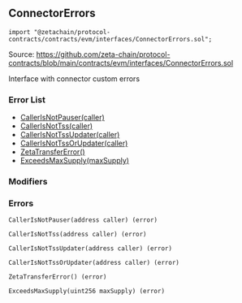 ## ConnectorErrors

```solidity
import "@zetachain/protocol-contracts/contracts/evm/interfaces/ConnectorErrors.sol";
```

Source: https://github.com/zeta-chain/protocol-contracts/blob/main/contracts/evm/interfaces/ConnectorErrors.sol

Interface with connector custom errors

### Error List

* [CallerIsNotPauser(caller)](#ConnectorErrors-CallerIsNotPauser-address-)
* [CallerIsNotTss(caller)](#ConnectorErrors-CallerIsNotTss-address-)
* [CallerIsNotTssUpdater(caller)](#ConnectorErrors-CallerIsNotTssUpdater-address-)
* [CallerIsNotTssOrUpdater(caller)](#ConnectorErrors-CallerIsNotTssOrUpdater-address-)
* [ZetaTransferError()](#ConnectorErrors-ZetaTransferError--)
* [ExceedsMaxSupply(maxSupply)](#ConnectorErrors-ExceedsMaxSupply-uint256-)

### Modifiers

### Errors

```
CallerIsNotPauser(address caller) (error)
```

<a name="ConnectorErrors-CallerIsNotPauser-address-"></a>

```
CallerIsNotTss(address caller) (error)
```

<a name="ConnectorErrors-CallerIsNotTss-address-"></a>

```
CallerIsNotTssUpdater(address caller) (error)
```

<a name="ConnectorErrors-CallerIsNotTssUpdater-address-"></a>

```
CallerIsNotTssOrUpdater(address caller) (error)
```

<a name="ConnectorErrors-CallerIsNotTssOrUpdater-address-"></a>

```
ZetaTransferError() (error)
```

<a name="ConnectorErrors-ZetaTransferError--"></a>

```
ExceedsMaxSupply(uint256 maxSupply) (error)
```

<a name="ConnectorErrors-ExceedsMaxSupply-uint256-"></a>

